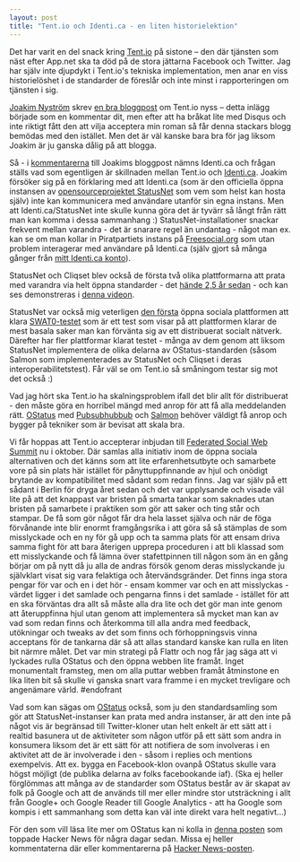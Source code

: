 ```yaml
---
layout: post
title: "Tent.io och Identi.ca - en liten historielektion"
---
```


Det har varit en del snack kring [Tent.io](http://tent.io/) på sistone – den där tjänsten som näst efter App.net ska ta död på de stora jättarna Facebook och Twitter. Jag har själv inte djupdykt i Tent.io's tekniska implementation, men anar en viss historielöshet i de standarder de föreslår och inte minst i rapporteringen om tjänsten i sig.

[Joakim Nyström](http://jnystromdesign.se/) skrev [en bra bloggpost](jnystromdesign.se/2012/10/tent-protokollet-som-oppnar-upp-den-sociala-webben/) om Tent.io nyss – detta inlägg började som en kommentar dit, men efter att ha bråkat lite med Disqus och inte riktigt fått den att vilja acceptera min roman så får denna stackars blogg bemödas med den istället. Men det är väl kanske bara bra för jag liksom Joakim är ju ganska dålig på att blogga.

Så - i [kommentarerna](http://jnystromdesign.se/2012/10/tent-protokollet-som-oppnar-upp-den-sociala-webben/comment-page-1/#comment-668124154) till Joakims bloggpost nämns Identi.ca och frågan ställs vad som egentligen är skillnaden mellan Tent.io och [Identi.ca](http://identi.ca/). Joakim försöker sig på en förklaring med att Identi.ca (som är den officiella öppna instansen av [opensourceprojektet StatusNet](http://status.net/open-source) som vem som helst kan hosta själv) inte kan kommunicera med användare utanför sin egna instans. Men att Identi.ca/StatusNet inte skulle kunna göra det är tyvärr så långt från rätt man kan komma i dessa sammanhang :) StatusNet-installationer snackar frekvent mellan varandra - det är snarare regel än undantag - något man ex. kan se om man kollar in Piratpartiets instans på [Freesocial.org](https://freesocial.org/) som utan problem interagerar med användare på Identi.ca (själv gjort så många gånger från [mitt Identi.ca konto](http://identi.ca/voxpelli)).

StatusNet och Cliqset blev också de första två olika plattformarna att prata med varandra via helt öppna standarder - det [hände 2,5 år sedan](http://www.readwriteweb.com/archives/cross-network_commenting_protocol_could_crack_face.php) - och kan ses demonstreras i [denna videon](http://www.youtube.com/watch?v=JQQsFRxuyJ0).

StatusNet var också mig veterligen [den första](http://status.net/2010/09/10/statusnet-is-ready-for-swat0-testing) öppna sociala plattformen att klara [SWAT0-testet](http://www.w3.org/2005/Incubator/federatedsocialweb/wiki/SWAT0 ) som är ett test som visar på att plattformen klarar de mest basala saker man kan förvänta sig av ett distribuerat socialt nätverk.  Därefter har fler plattformar klarat testet - många av dem genom att liksom StatusNet implementera de olika delarna av OStatus-standarden (såsom Salmon som implementerades av StatusNet och Cliqset i deras interoperabilitetstest). Får väl se om Tent.io så småningom testar sig mot det också :)

Vad jag hört ska Tent.io ha skalningsproblem ifall det blir allt för distribuerat - den måste göra en horribel mängd med anrop för att få alla meddelanden rätt. [OStatus](http://ostatus.org/) med [Pubsubhubbub](http://code.google.com/p/pubsubhubbub/) och [Salmon](http://www.salmon-protocol.org/) behöver väldigt få anrop och bygger på tekniker som är bevisat att skala bra.

Vi får hoppas att Tent.io accepterar inbjudan till [Federated Social Web Summit](http://www.w3.org/2005/Incubator/federatedsocialweb/wiki/Federated_Social_Web_Summit_2012) nu i oktober. Där samlas alla initiativ inom de öppna sociala alternativen och det känns som att lite erfarenhetsutbyte och samarbete vore på sin plats här istället för pånyttuppfinnande av hjul och onödigt brytande av kompatibilitet med sådant som redan finns. Jag var själv på ett sådant i Berlin för dryga året sedan och det var upplysande och visade väl lite på att det knappast var bristen på smarta tankar som saknades utan bristen på samarbete i praktiken som gör att saker och ting står och stampar. De få som gör något får dra hela lasset själva och när de föga förvånande inte blir enormt framgångsrika i att göra så så stämplas de som misslyckade och en ny för gå upp och ta samma plats för att ensam driva samma fight för att bara återigen upprepa proceduren i att bli klassad som ett misslyckande och få lämna över stafettpinnen till någon som än en gång börjar om på nytt då ju alla de andras försök genom deras misslyckande ju självklart visat sig vara felaktiga och återvändsgränder. Det finns inga stora pengar för var och en i det hör - ensam kommer var och en att misslyckas - värdet ligger i det samlade och pengarna finns i det samlade - istället för att en ska förväntas dra allt så måste alla dra lite och det gör man inte genom att återuppfinna hjul utan genom att implementera så mycket man kan av vad som redan finns och återkomma till alla andra med feedback, utökningar och tweaks av det som finns och förhoppningsvis vinna acceptans för de tankarna där så att allas standard kanske kan rulla en liten bit närmre målet. Det var min strategi på Flattr och nog får jag säga att vi lyckades rulla OStatus och den öppna webben lite framåt. Inget monumentalt framsteg, men om alla puttar webben framåt åtminstone en lika liten bit så skulle vi ganska snart vara framme i en mycket trevligare och angenämare värld. #endofrant

Vad som kan sägas om [OStatus](http://ostatus.org/) också, som ju den standardsamling som gör att StatusNet-instanser kan prata med andra instanser, är att den inte på något vis är begränsad till Twitter-kloner utan helt enkelt är ett sätt att i realtid basunera ut de aktiviteter som någon utför på ett sätt som andra in konsumera liksom det är ett sätt för att notifiera de som involveras i en aktivitet att de är involverade i den - såsom i replies och mentions exempelvis. Att ex. bygga en Facebook-klon ovanpå OStatus skulle vara högst möjligt (de publika delarna av folks facebookande iaf). (Ska ej heller förglömmas att många av de standarder som OStatus består av är skapat av folk på Google och att de används till mer eller mindre stor utsträckning i allt från Google+ och Google Reader till Google Analytics - att ha Google som kompis i ett sammanhang som detta kan väl inte direkt vara helt negativt...)

För den som vill läsa lite mer om OStatus kan ni kolla in [denna posten](http://chrismdp.com/2012/09/ostatus-like-twitter-but-open/) som toppade Hacker News för några dagar sedan.  Missa ej heller kommentaterna där eller kommentarerna på [Hacker News-posten](https://news.ycombinator.com/item?id=4574858).
